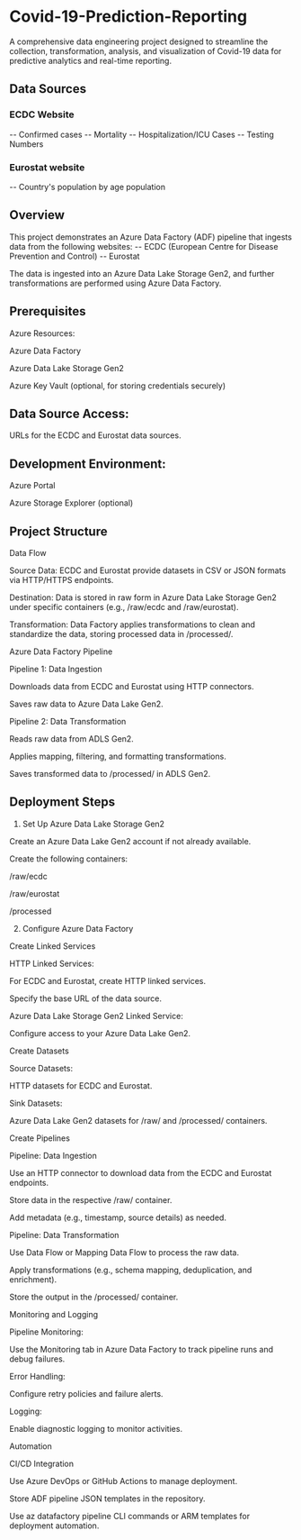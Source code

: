 # Covid-19-Prediction-Reporting
A comprehensive data engineering project designed to streamline the collection, transformation, analysis, and visualization of Covid-19 data for predictive analytics and real-time reporting. 

## Data Sources
### ECDC Website
-- Confirmed cases
-- Mortality
-- Hospitalization/ICU Cases
-- Testing Numbers
### Eurostat website
-- Country's population by age population
## Overview
This project demonstrates an Azure Data Factory (ADF) pipeline that ingests data from the following websites:
-- ECDC (European Centre for Disease Prevention and Control)
-- Eurostat

The data is ingested into an Azure Data Lake Storage Gen2, and further transformations are performed using Azure Data Factory.

## Prerequisites

Azure Resources:

Azure Data Factory

Azure Data Lake Storage Gen2

Azure Key Vault (optional, for storing credentials securely)

## Data Source Access:

URLs for the ECDC and Eurostat data sources.

## Development Environment:

Azure Portal

Azure Storage Explorer (optional)

## Project Structure

Data Flow

Source Data: ECDC and Eurostat provide datasets in CSV or JSON formats via HTTP/HTTPS endpoints.

Destination: Data is stored in raw form in Azure Data Lake Storage Gen2 under specific containers (e.g., /raw/ecdc and /raw/eurostat).

Transformation: Data Factory applies transformations to clean and standardize the data, storing processed data in /processed/.

Azure Data Factory Pipeline

Pipeline 1: Data Ingestion

Downloads data from ECDC and Eurostat using HTTP connectors.

Saves raw data to Azure Data Lake Gen2.

Pipeline 2: Data Transformation

Reads raw data from ADLS Gen2.

Applies mapping, filtering, and formatting transformations.

Saves transformed data to /processed/ in ADLS Gen2.

## Deployment Steps

1. Set Up Azure Data Lake Storage Gen2

Create an Azure Data Lake Gen2 account if not already available.

Create the following containers:

/raw/ecdc

/raw/eurostat

/processed

2. Configure Azure Data Factory

Create Linked Services

HTTP Linked Services:

For ECDC and Eurostat, create HTTP linked services.

Specify the base URL of the data source.

Azure Data Lake Storage Gen2 Linked Service:

Configure access to your Azure Data Lake Gen2.

Create Datasets

Source Datasets:

HTTP datasets for ECDC and Eurostat.

Sink Datasets:

Azure Data Lake Gen2 datasets for /raw/ and /processed/ containers.

Create Pipelines

Pipeline: Data Ingestion

Use an HTTP connector to download data from the ECDC and Eurostat endpoints.

Store data in the respective /raw/ container.

Add metadata (e.g., timestamp, source details) as needed.

Pipeline: Data Transformation

Use Data Flow or Mapping Data Flow to process the raw data.

Apply transformations (e.g., schema mapping, deduplication, and enrichment).

Store the output in the /processed/ container.

Monitoring and Logging

Pipeline Monitoring:

Use the Monitoring tab in Azure Data Factory to track pipeline runs and debug failures.

Error Handling:

Configure retry policies and failure alerts.

Logging:

Enable diagnostic logging to monitor activities.

Automation

CI/CD Integration

Use Azure DevOps or GitHub Actions to manage deployment.

Store ADF pipeline JSON templates in the repository.

Use az datafactory pipeline CLI commands or ARM templates for deployment automation.
